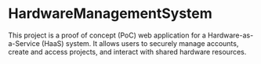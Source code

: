 # HardwareManagementSystem
This project is a proof of concept (PoC) web application for a Hardware-as-a-Service (HaaS) system. It allows users to securely manage accounts, create and access projects, and interact with shared hardware resources.
